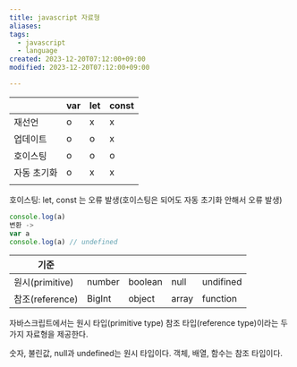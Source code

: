 ```yaml
---
title: javascript 자료형
aliases: 
tags:
  - javascript
  - language
created: 2023-12-20T07:12:00+09:00
modified: 2023-12-20T07:12:00+09:00

---
```

|             | var | let | const |
| ----------- | --- | --- | ----- |
| 재선언      | o   | x   | x     |
| 업데이트    | o   | o   | x     |
| 호이스팅    | o   | o   | o      | 
| 자동 초기화 | o   | x   | x     |
|             |     |     |       |



호이스팅: let, const 는 오류 발생(호이스팅은 되어도 자동 초기화 안해서 오류 발생)
```javascript
console.log(a)
변환 ->
var a
console.log(a) // undefined
```


| 기준            |        |         |       |           |
| --------------- | ------ | ------- | ----- | --------- |
| 원시(primitive) | number | boolean | null  | undifined |
| 참조(reference) | BigInt | object  | array | function  |


자바스크립트에서는 원시 타입(primitive type) 참조 타입(reference type)이라는 두 가지 자료형을 제공한다.

숫자, 불린값, null과 undefined는 원시 타입이다. 객체, 배열, 함수는 참조 타입이다.
